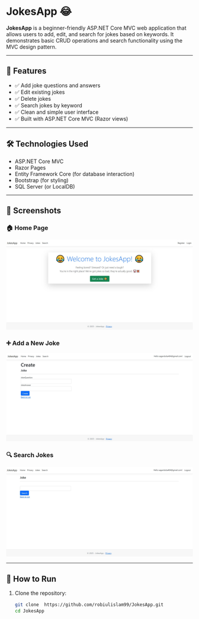 # JokesApp 😂

**JokesApp** is a beginner-friendly ASP.NET Core MVC web application that allows users to add, edit, and search for jokes based on keywords. It demonstrates basic CRUD operations and search functionality using the MVC design pattern.

---

## 🚀 Features

- ✅ Add joke questions and answers
- ✅ Edit existing jokes
- ✅ Delete jokes
- ✅ Search jokes by keyword
- ✅ Clean and simple user interface
- ✅ Built with ASP.NET Core MVC (Razor views)

---

## 🛠️ Technologies Used

- ASP.NET Core MVC
- Razor Pages
- Entity Framework Core (for database interaction)
- Bootstrap (for styling)
- SQL Server (or LocalDB)

---

## 📸 Screenshots

### 🏠 Home Page
![Home Page](https://github.com/robiulislam99/JokesApp/blob/master/JokesApp/homepage.jpg)

### ➕ Add a New Joke
![Add Joke](https://github.com/robiulislam99/JokesApp/blob/master/JokesApp/create%20jokes.jpg)

### 🔍 Search Jokes
![Search Jokes]( https://github.com/robiulislam99/JokesApp/blob/master/JokesApp/search.jpg)


---

## 🔧 How to Run

1. Clone the repository:

   ```bash
   git clone  https://github.com/robiulislam99/JokesApp.git
   cd JokesApp
